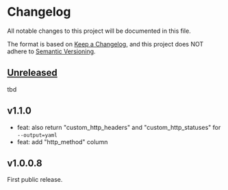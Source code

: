# Changelog

All notable changes to this project will be documented in this file.

The format is based on [Keep a Changelog](https://keepachangelog.com/en/1.1.0/),
and this project does NOT adhere to [Semantic Versioning](https://semver.org/spec/v2.0.0.html).


[Unreleased]: https://github.com/Linuxfabrik/uptimerobot/compare/v1.1.0...HEAD


## [Unreleased]

tbd


## v1.1.0

* feat: also return "custom_http_headers" and "custom_http_statuses" for `--output=yaml`
* feat: add "http_method" column


## v1.0.0.8

First public release.
